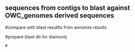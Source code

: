 ## sequences from contigs to blast against OWC_genomes derived sequences

#compare with blast resutlts from annotree results

#prepare blast db for diamond, 
```
#


```
